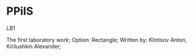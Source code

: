 # PPiIS
LB1

The first laboratory work;
Option: Rectangle;
Written by: Klintsov Anton, Kirilushkin Alexander;
